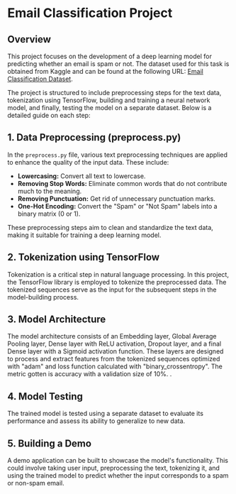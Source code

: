 # Email Classification Project

## Overview

This project focuses on the development of a deep learning model for predicting whether an email is spam or not. The dataset used for this task is obtained from Kaggle and can be found at the following URL: [Email Classification Dataset](https://www.kaggle.com/code/aniketkadam702030/email-classfication-with-tensorflow).

The project is structured to include preprocessing steps for the text data, tokenization using TensorFlow, building and training a neural network model, and finally, testing the model on a separate dataset. Below is a detailed guide on each step:

## 1. Data Preprocessing (preprocess.py)

In the `preprocess.py` file, various text preprocessing techniques are applied to enhance the quality of the input data. These include:

- **Lowercasing:** Convert all text to lowercase.
- **Removing Stop Words:** Eliminate common words that do not contribute much to the meaning.
- **Removing Punctuation:** Get rid of unnecessary punctuation marks.
- **One-Hot Encoding:** Convert the "Spam" or "Not Spam" labels into a binary matrix (0 or 1).

These preprocessing steps aim to clean and standardize the text data, making it suitable for training a deep learning model.

## 2. Tokenization using TensorFlow

Tokenization is a critical step in natural language processing. In this project, the TensorFlow library is employed to tokenize the preprocessed data. The tokenized sequences serve as the input for the subsequent steps in the model-building process.

## 3. Model Architecture

The model architecture consists of an Embedding layer, Global Average Pooling layer, Dense layer with ReLU activation, Dropout layer, and a final Dense layer with a Sigmoid activation function. These layers are designed to process and extract features from the tokenized sequences optimized with "adam" and loss function calculated with "binary_crossentropy". The metric gotten is accuracy with a validation size of 10%.
.

## 4. Model Testing
The trained model is tested using a separate dataset to evaluate its performance and assess its ability to generalize to new data.

## 5. Building a Demo
A demo application can be built to showcase the model's functionality. This could involve taking user input, preprocessing the text, tokenizing it, and using the trained model to predict whether the input corresponds to a spam or non-spam email.